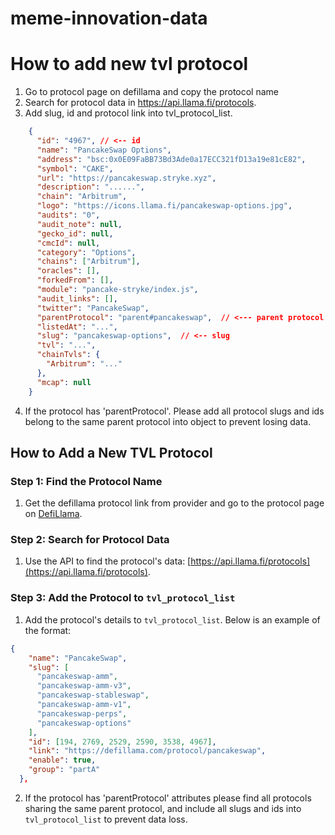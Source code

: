 # meme-innovation-data

# How to add new tvl protocol
1. Go to protocol page on defillama and copy the protocol name
2. Search for protocol data in https://api.llama.fi/protocols.
3. Add slug, id and protocol link into tvl_protocol_list.
```json
    {
      "id": "4967", // <-- id
      "name": "PancakeSwap Options",
      "address": "bsc:0x0E09FaBB73Bd3Ade0a17ECC321fD13a19e81cE82",
      "symbol": "CAKE",
      "url": "https://pancakeswap.stryke.xyz",
      "description": "......",
      "chain": "Arbitrum",
      "logo": "https://icons.llama.fi/pancakeswap-options.jpg",
      "audits": "0",
      "audit_note": null,
      "gecko_id": null,
      "cmcId": null,
      "category": "Options",
      "chains": ["Arbitrum"],
      "oracles": [],
      "forkedFrom": [],
      "module": "pancake-stryke/index.js",
      "audit_links": [],
      "twitter": "PancakeSwap",
      "parentProtocol": "parent#pancakeswap",  // <--- parent protocol
      "listedAt": "...",
      "slug": "pancakeswap-options",  // <-- slug
      "tvl": "...",
      "chainTvls": {
        "Arbitrum": "..."
      },
      "mcap": null
    }
```
4. If the protocol has 'parentProtocol'. Please add all protocol slugs and ids belong to the same parent protocol into object to prevent losing data.


## How to Add a New TVL Protocol

### Step 1: Find the Protocol Name
1. Get the defillama protocol link from provider and go to the protocol page on [DefiLlama](https://defillama.com).

### Step 2: Search for Protocol Data
1. Use the API to find the protocol's data: [https://api.llama.fi/protocols](https://api.llama.fi/protocols).

### Step 3: Add the Protocol to `tvl_protocol_list`
1. Add the protocol's details to `tvl_protocol_list`. Below is an example of the format:

```json
{
    "name": "PancakeSwap",
    "slug": [
      "pancakeswap-amm",
      "pancakeswap-amm-v3",
      "pancakeswap-stableswap",
      "pancakeswap-amm-v1",
      "pancakeswap-perps",
      "pancakeswap-options"
    ],
    "id": [194, 2769, 2529, 2590, 3538, 4967],
    "link": "https://defillama.com/protocol/pancakeswap",
    "enable": true,
    "group": "partA"
  },
```
2. If the protocol has 'parentProtocol' attributes please find all protocols sharing the same parent protocol, and include all slugs and ids into `tvl_protocol_list` to prevent data loss.